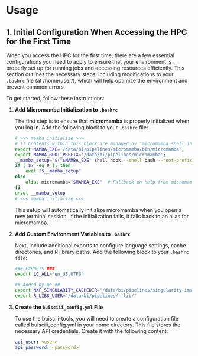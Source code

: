 # Usage

## 1. Initial Configuration When Accessing the HPC for the First Time

When you access the HPC for the first time, there are a few essential configurations you need to apply to ensure that your environment is properly set up for running jobs and accessing resources efficiently. This section outlines the necessary steps, including modifications to your `.bashrc` file (at /home/user/), which will help optimize the environment and prevent common errors.

To get started, follow these instructions:

1. **Add Micromamba Initialization to `.bashrc`**  
    
    The first step is to ensure that **micromamba** is properly initialized when you log in. Add the following block to your `.bashrc` file:

    ```bash
    # >>> mamba initialize >>>
    # !! Contents within this block are managed by 'micromamba shell init' !!
    export MAMBA_EXE='/data/bi/pipelines/micromamba/bin/micromamba';
    export MAMBA_ROOT_PREFIX='/data/bi/pipelines/micromamba';
    __mamba_setup="$("$MAMBA_EXE" shell hook --shell bash --root-prefix "$MAMBA_ROOT_PREFIX" 2> /dev/null)"
    if [ $? -eq 0 ]; then
        eval "$__mamba_setup"
    else
        alias micromamba="$MAMBA_EXE"  # Fallback on help from micromamba activate
    fi
    unset __mamba_setup
    # <<< mamba initialize <<<
    ```
    This setup will automatically initialize micromamba when you open a new terminal session. If the initialization fails, it falls back to an alias for micromamba.

2. **Add Custom Environment Variables to `.bashrc`**
    
    Next, include additional exports to configure language settings, cache directories, and R library paths. Add the following block to your `.bashrc file`:

    ```bash
    ### EXPORTS ###
    export LC_ALL="en_US.UTF8"

    ## Added by me ##
    export NXF_SINGULARITY_CACHEDIR="/data/bi/pipelines/singularity-images"
    export R_LIBS_USER="/data/bi/pipelines/r-lib/"
    ```

3. **Create the `buisciii_config.yml` File**
    
    To use the buisciii-tools, you will need to create a configuration file called buisciii_config.yml in your home directory. This file stores the necessary API credentials. Create it with the following content:

    ```yml
    api_user: <user>
    api_password: <password>
    ```